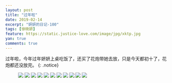 ```yaml
---
layout: post
title: "过年啦"
date: 2019-02-14
excerpt: "妍妍的日记-100"
tags: [徐晓妍]
feature: https://static.justice-love.com/image/jpg/xktp.jpg
yan: true
comments: true
---
```

过年啦，今年过年妍妍上桌吃饭了，还买了花炮带她去放，只是今天都初十了，花炮都还没放完。
{: .notice}
<figure>
    <img src="{{ site.staticUrl }}/yanyan/image/2019guonian1.jpg" />
    <img src="{{ site.staticUrl }}/yanyan/image/2019guonian2.jpg" />
    <img src="{{ site.staticUrl }}/yanyan/image/2019guonian3.jpg" />
    <img src="{{ site.staticUrl }}/yanyan/image/2019guonian4.jpg" />
    <img src="{{ site.staticUrl }}/yanyan/image/2019guonian5.jpg" />
    <img src="{{ site.staticUrl }}/yanyan/image/2019guonian6.jpg" />
    <img src="{{ site.staticUrl }}/yanyan/image/2019guonian7.jpg" />
    <img src="{{ site.staticUrl }}/yanyan/image/2019guonian8.jpg" />
    <img src="{{ site.staticUrl }}/yanyan/image/2019guonian9.jpg" />
    <img src="{{ site.staticUrl }}/yanyan/image/2019guonian10.jpg" />
    <img src="{{ site.staticUrl }}/yanyan/image/2019guonian11.jpg" />
</figure>
